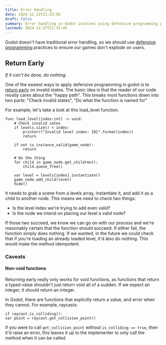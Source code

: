 ```yaml
---
title: Error Handling
date: 2024-12-22T21:33:56
draft: false
summary: Error handling in Godot involves using defensive programming practices to prevent games from crashing due to invalid states. The "return early" pattern is one such practice, which is described here.
lastmod: 2024-12-27T21:15:45
---
```

Godot doesn't have traditional error handling, so we should use [defensive programming](https://en.wikipedia.org/wiki/Defensive_programming) practices to ensure our games don't explode on users.

## Return Early
*If it can't be done, do nothing.*

One of the easiest ways to apply defensive programming in godot is to [return early](https://medium.com/swlh/return-early-pattern-3d18a41bba8) on invalid states. The basic idea is that the reader of our code mostly cares about the "happy path". This breaks most functions down into two parts: "Check invalid states", "Do what the function is named for"

For example, let's take a look at this load_level function. 
```
func load_level(index:int) -> void:
	# Check invalid sates
	if levels.size() < index:
		printerr("Invalid level index: {0}".format(index))
		return
		
	if not is_instance_valid(game_node):
		return
	
	# Do the thing
	for child in game_node.get_children():
		child.queue_free()
	
	var level = levels[index].instantiate()
	game_node.add_child(level)
	hide()
```
It needs to grab a scene from a levels array, instantiate it, and add it as a child to another node. This means we need to check two things:
- Is the level index we're trying to add even valid?
- Is the node we intend on placing our level a valid node?

If those two succeed, we know we can go on with our process and we're reasonably certain that the function should succeed. If either fail, the function simply does nothing. If we wanted, in the future we could check that if you're loading an already loaded level, it'd also do nothing. This would make the method idempotent. 

### Caveats
#### Non-void functions
Returning early really only works for void functions, as functions that return a typed value shouldn't just return void all of a sudden. If we expect an integer, it should return an integer. 

In Godot, there are functions that explicitly return a value, and error when they cannot. For example, raycasts:
```
if raycast.is_colliding():
var point = raycast.get_collision_point()
```
if you were to call `get_collision_point` without `is_colliding == true`, then it'd raise an error, this leaves it up to the implementer to only call the method when it can be called.